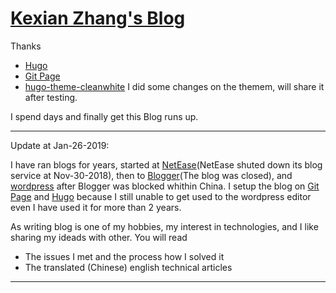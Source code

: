 # [Kexian Zhang's Blog](https://blog.gainskills.top)

Thanks

- [Hugo](https://gohugo.io/)
- [Git Page](https://pages.github.com/)
- [hugo-theme-cleanwhite](https://github.com/zhaohuabing/hugo-theme-cleanwhite)
    I did some changes on the themem, will share it after testing.

I spend days and finally get this Blog runs up.

<hr>

Update at Jan-26-2019:

I have ran blogs for years, started at [NetEase](https://blog.163.com/excellent_2008)(NetEase shuted down its blog service at Nov-30-2018), then to [Blogger](http://69444091.blogspot.com/)(The blog was closed), and [wordpress](http://hanbaobao2005.wordpress.com) after Blogger was blocked whithin China. I setup the blog on [Git Page](https://pages.github.com/) and [Hugo](https://gohugo.io/) because I still unable to get used to the wordpress editor even I have used it for more than 2 years.

As writing blog is one of my hobbies, my interest in technologies, and I like sharing my ideads with other. You will read

- The issues I met and the process how I solved it
- The translated (Chinese) english technical articles

<hr>